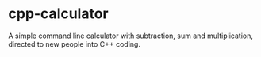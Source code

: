 # cpp-calculator
A simple command line calculator with subtraction, sum and multiplication, directed to new people into C++ coding.
